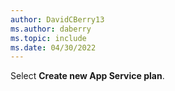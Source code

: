 ```yaml
---
author: DavidCBerry13
ms.author: daberry
ms.topic: include
ms.date: 04/30/2022
---
```

Select **Create new App Service plan**.